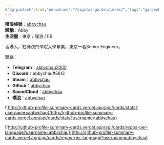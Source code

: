 ```yaml
---
{"dg-publish":true,"permalink":"/digital-garden/index/","tags":"gardenEntry","dgHomeLink":true,"dgPassFrontmatter":false}
---
```



**噗浪帳號**：[abbychau](https://www.plurk.com/abbychau)  
**暱稱**：Abby  
**生活圈**：東京 / 噗浪 / FB  

香港人，紅磚決鬥學院大學畢業，東京一名Senior Engineer。

聯絡：
- **Telegram**：[abbychau2000](https://t.me/abbychau2000) 
- **Discord**：abbychau#5613
- **Steam**：[abbychau](https://steamcommunity.com/id/abbychau/)  
- **Github**：[abbychau](https://github.com/abbychau)  
- **SoundCloud**：[abbychau](https://soundcloud.com/abbychau)  
- **噗浪**：[abbychau](https://plurk.com/abbychau) 

![http://github-profile-summary-cards.vercel.app/api/cards/stats?username=abbychau](http://github-profile-summary-cards.vercel.app/api/cards/stats?username=abbychau)


![http://github-profile-summary-cards.vercel.app/api/cards/repos-per-language?username=abbychau](http://github-profile-summary-cards.vercel.app/api/cards/repos-per-language?username=abbychau)